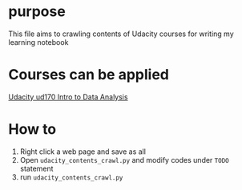 # purpose
This file aims to crawling contents of Udacity courses for writing my learning notebook
# Courses can be applied
[Udacity ud170 Intro to Data Analysis](https://cn.udacity.com/course/intro-to-data-analysis--ud170)

# How to
1. Right click a web page and save as all
2. Open `udacity_contents_crawl.py` and modify codes under `TODO` statement
3. run `udacity_contents_crawl.py`
